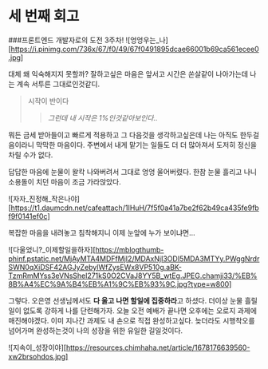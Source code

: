 # 세 번째 회고

###프론트엔드 개발자로의 도전 3주차!
![엉엉우는_나][https://i.pinimg.com/736x/67/f0/49/67f0491895dcae66001b69ca561ecee0.jpg]

대체 왜 익숙해지지 못할까?
잘하고싶은 마음은 앞서고 시간은 쏜살같이 나아가는데 나는 계속 서투른 그대로인것같디.

> 시작이 반이다
>
> > _그런데 내 시작은 1%인것같아보인다.._

뭐든 금세 받아들이고 빠르게 적용하고 그 다음것을 생각하고싶은데 나는 아직도 한두걸음이라니 막막한 마음이다.
주변에서 내게 맡기는 일들도 더 더 많아져서 도저히 정신을 차릴 수가 없다.

답답한 마음에 눈물이 왈칵 나와버려서 그대로 엉엉 울어버렸다.
한참 눈물 흘리고 나니 소용돌이 치던 마음이 조금 가라앉았다.

![자자_진정해_작은나야][https://t1.daumcdn.net/cafeattach/1IHuH/7f5f0a41a7be2f62b49ca435fe9fbf9f0141ef0c]

복잡한 마음을 내려놓고 침착해지니 이제 눈앞에 누가 보이냐면...

![다울었니?_이제할일을하자][https://mblogthumb-phinf.pstatic.net/MjAyMTA4MDFfMjI2/MDAxNjI3ODI5MDA3MTYy.PWggNrdrSWN0qXiDSF42AGJyZebylWfZysEWx8VP510g.aBK-TzmRmMYss3eVNsShel271kS0O2CVaJ8YY5B_wtEg.JPEG.chamji33/%EB%8B%A4%EC%9A%B4%EB%A1%9C%EB%93%9C.jpg?type=w800]

그렇다. 오은영 선생님께서도 **다 울고 나면 할일에 집중하라**고 하셨다. 더이상 눈물 흘릴 일이 없도록 강하게 나를 단련해가자.
오늘 오전 예배가 끝나면 오후에는 오로지 과제에 매진해야겠다. 이미 지나간 과제도 내 손으로 직접 완성하고싶다. 늦더라도 시행착오를 넘어가며 완성하는것이 나의 성장을 위한 유일한 길일것이다.

![지속이_성장이야][https://resources.chimhaha.net/article/1678176639560-xw2brsohdos.jpg]
